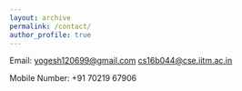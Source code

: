 ```yaml
---
layout: archive
permalink: /contact/
author_profile: true
---
```


Email: yogesh120699@gmail.com
       cs16b044@cse.iitm.ac.in
       
Mobile Number: +91 70219 67906
